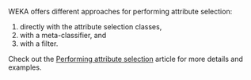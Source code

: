 WEKA offers different approaches for performing attribute selection:

1. directly with the attribute selection classes,
2. with a meta-classifier, and 
3. with a filter.

Check out the [Performing attribute selection](../performing_attribute_selection.md) article for more details and examples.
